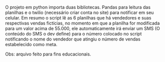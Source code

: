 O projeto em python importa duas bibliotecas. Pandas para leitura das planilhas e o twilio (necessário criar conta no site) para notificar em seu celular.
Em resumo o script lê as 6 planilhas que há vendedores e suas respectivas vendas fictícias, no momento em que a planilha for modificada para um valor acima de 55.000,
ele automaticamente irá enviar um SMS (O conteúdo do SMS o dev define) para o número colocado no script notificando o nome do vendedor que atingiu o número de vendas
estabelecido como meta.

Obs: arquivo feito para fins educacionais.

